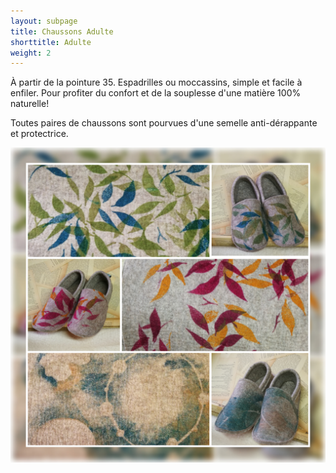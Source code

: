 ```yaml
---
layout: subpage
title: Chaussons Adulte
shorttitle: Adulte
weight: 2
---
```


À partir de la pointure 35. Espadrilles ou moccassins, simple et facile à enfiler.
Pour profiter du confort et de la souplesse d'une matière 100% naturelle!




Toutes paires de chaussons sont pourvues d'une semelle anti-dérappante et protectrice. 

<div class="centered"><img src="adulte-collage.jpg" alt="feutre"></div>